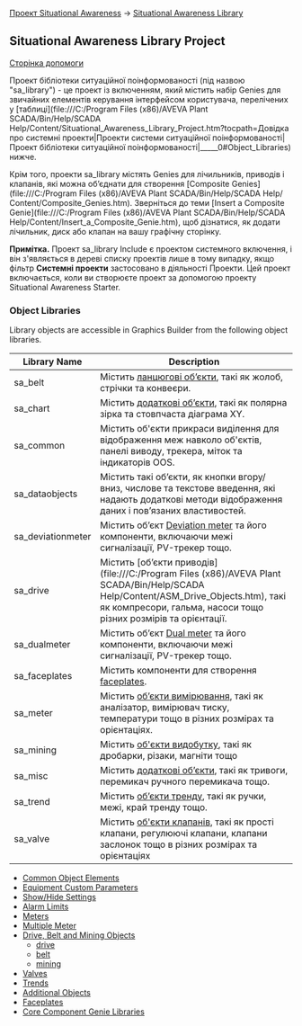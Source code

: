 [Проект Situational Awareness](../README.md) -> [Situational Awareness Library](readme.md)

## Situational Awareness Library Project

[Сторінка допомоги](file:///C:/Program%20Files%20(x86)/AVEVA%20Plant%20SCADA/Bin/Help/SCADA%20Help/Content/Situational_Awareness_Library_Project.htm)

Проект бібліотеки ситуаційної поінформованості (під назвою "sa_library") - це проект із включенням, який містить набір Genies для звичайних елементів керування інтерфейсом користувача, перелічених у [таблиці](file:///C:/Program Files (x86)/AVEVA Plant SCADA/Bin/Help/SCADA Help/Content/Situational_Awareness_Library_Project.htm?tocpath=Довідка про системні проекти|Проекти системи ситуаційної поінформованості|Проект бібліотеки ситуаційної поінформованості|_____0#Object_Libraries) нижче.

Крім того, проекти sa_library містять Genies для лічильників, приводів і клапанів, які можна об’єднати для створення [Composite Genies](file:///C:/Program Files (x86)/AVEVA Plant SCADA/Bin/Help/SCADA Help/ Content/Composite_Genies.htm). Зверніться до теми [Insert a Composite Genie](file:///C:/Program Files (x86)/AVEVA Plant SCADA/Bin/Help/SCADA Help/Content/Insert_a_Composite_Genie.htm), щоб дізнатися, як додати лічильник, диск або клапан на вашу графічну сторінку.

**Примітка.** Проект sa_library Include є проектом системного включення, і він з'являється в дереві списку проектів лише в тому випадку, якщо фільтр **Системні проекти** застосовано в діяльності Проекти. Цей проект включається, коли ви створюєте проект за допомогою проекту Situational Awareness Starter.

### Object Libraries

Library objects are accessible in Graphics Builder from the following object libraries. 

| Library Name      | Description                                                  |
| ----------------- | ------------------------------------------------------------ |
| sa_belt           | Містить [ланцюгові об’єкти](belt.md), такі як жолоб, стрічки та конвеєри. |
| sa_chart          | Містить [додаткові об’єкти](additional.md), такі як полярна зірка та стовпчаста діаграма XY. |
| sa_common         | Містить об'єкти прикраси виділення для відображення меж навколо об'єктів, панелі виводу, трекера, міток та індикаторів OOS. |
| sa_dataobjects    | Містить такі об’єкти, як кнопки вгору/вниз, числове та текстове введення, які надають додаткові методи відображення даних і пов’язаних властивостей. |
| sa_deviationmeter | Містить об’єкт [Deviation meter](meters.md) та його компоненти, включаючи межі сигналізації, PV-трекер тощо. |
| sa_drive          | Містить [об’єкти приводів](file:///C:/Program Files (x86)/AVEVA Plant SCADA/Bin/Help/SCADA Help/Content/ASM_Drive_Objects.htm), такі як компресори, гальма, насоси тощо різних розмірів та орієнтації. |
| sa_dualmeter      | Містить об’єкт [Dual meter](meters.md) та його компоненти, включаючи межі сигналізації, PV-трекер тощо. |
| sa_faceplates     | Містить компоненти для створення [faceplates](faceplates.md). |
| sa_meter          | Містить [об’єкти вимірювання](meters.md), такі як аналізатор, вимірювач тиску, температури тощо в різних розмірах та орієнтаціях. |
| sa_mining         | Містить [об'єкти видобутку](mining.md), такі як дробарки, різаки, магніти тощо |
| sa_misc           | Містить [додаткові об’єкти](additional.md), такі як тривоги, перемикач ручного перемикача тощо. |
| sa_trend          | Містить [об’єкти тренду](trends.md), такі як ручки, межі, край тренду тощо. |
| sa_valve          | Містить [об'єкти клапанів](valves.md), такі як прості клапани, регулюючі клапани, клапани заслонок тощо в різних розмірах та орієнтаціях |

- [Common Object Elements](CommonObjectElements.md)
- [Equipment Custom Parameters](EquipmentCustomParameters.md)
- [Show/Hide Settings](showhidesettings.md)
- [Alarm Limits](AlarmLimits.md)
- [Meters](meters.md)
- [Multiple Meter](multiplemeter.md)
- [Drive, Belt and Mining Objects](driveandother.md)
  - [drive](drive.md)
  - [belt](belt.md)
  - [mining](mining.md)
- [Valves](valves.md)
- [Trends](trends.md)
- [Additional Objects](additional.md)
- [Faceplates](faceplates.md)
- [Core Component Genie Libraries](core.md)